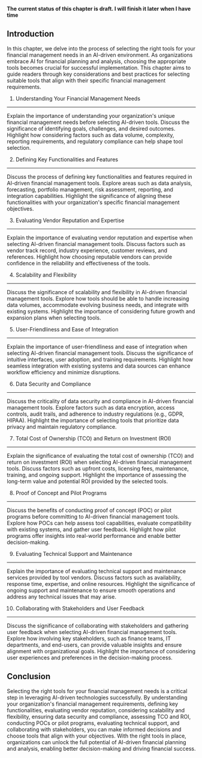 **The current status of this chapter is draft. I will finish it later when I have time**

Introduction
------------

In this chapter, we delve into the process of selecting the right tools for your financial management needs in an AI-driven environment. As organizations embrace AI for financial planning and analysis, choosing the appropriate tools becomes crucial for successful implementation. This chapter aims to guide readers through key considerations and best practices for selecting suitable tools that align with their specific financial management requirements.

1. Understanding Your Financial Management Needs
------------------------------------------------

Explain the importance of understanding your organization's unique financial management needs before selecting AI-driven tools. Discuss the significance of identifying goals, challenges, and desired outcomes. Highlight how considering factors such as data volume, complexity, reporting requirements, and regulatory compliance can help shape tool selection.

2. Defining Key Functionalities and Features
--------------------------------------------

Discuss the process of defining key functionalities and features required in AI-driven financial management tools. Explore areas such as data analysis, forecasting, portfolio management, risk assessment, reporting, and integration capabilities. Highlight the significance of aligning these functionalities with your organization's specific financial management objectives.

3. Evaluating Vendor Reputation and Expertise
---------------------------------------------

Explain the importance of evaluating vendor reputation and expertise when selecting AI-driven financial management tools. Discuss factors such as vendor track record, industry experience, customer reviews, and references. Highlight how choosing reputable vendors can provide confidence in the reliability and effectiveness of the tools.

4. Scalability and Flexibility
------------------------------

Discuss the significance of scalability and flexibility in AI-driven financial management tools. Explore how tools should be able to handle increasing data volumes, accommodate evolving business needs, and integrate with existing systems. Highlight the importance of considering future growth and expansion plans when selecting tools.

5. User-Friendliness and Ease of Integration
--------------------------------------------

Explain the importance of user-friendliness and ease of integration when selecting AI-driven financial management tools. Discuss the significance of intuitive interfaces, user adoption, and training requirements. Highlight how seamless integration with existing systems and data sources can enhance workflow efficiency and minimize disruptions.

6. Data Security and Compliance
-------------------------------

Discuss the criticality of data security and compliance in AI-driven financial management tools. Explore factors such as data encryption, access controls, audit trails, and adherence to industry regulations (e.g., GDPR, HIPAA). Highlight the importance of selecting tools that prioritize data privacy and maintain regulatory compliance.

7. Total Cost of Ownership (TCO) and Return on Investment (ROI)
---------------------------------------------------------------

Explain the significance of evaluating the total cost of ownership (TCO) and return on investment (ROI) when selecting AI-driven financial management tools. Discuss factors such as upfront costs, licensing fees, maintenance, training, and ongoing support. Highlight the importance of assessing the long-term value and potential ROI provided by the selected tools.

8. Proof of Concept and Pilot Programs
--------------------------------------

Discuss the benefits of conducting proof of concept (POC) or pilot programs before committing to AI-driven financial management tools. Explore how POCs can help assess tool capabilities, evaluate compatibility with existing systems, and gather user feedback. Highlight how pilot programs offer insights into real-world performance and enable better decision-making.

9. Evaluating Technical Support and Maintenance
-----------------------------------------------

Explain the importance of evaluating technical support and maintenance services provided by tool vendors. Discuss factors such as availability, response time, expertise, and online resources. Highlight the significance of ongoing support and maintenance to ensure smooth operations and address any technical issues that may arise.

10. Collaborating with Stakeholders and User Feedback
-----------------------------------------------------

Discuss the significance of collaborating with stakeholders and gathering user feedback when selecting AI-driven financial management tools. Explore how involving key stakeholders, such as finance teams, IT departments, and end-users, can provide valuable insights and ensure alignment with organizational goals. Highlight the importance of considering user experiences and preferences in the decision-making process.

Conclusion
----------

Selecting the right tools for your financial management needs is a critical step in leveraging AI-driven technologies successfully. By understanding your organization's financial management requirements, defining key functionalities, evaluating vendor reputation, considering scalability and flexibility, ensuring data security and compliance, assessing TCO and ROI, conducting POCs or pilot programs, evaluating technical support, and collaborating with stakeholders, you can make informed decisions and choose tools that align with your objectives. With the right tools in place, organizations can unlock the full potential of AI-driven financial planning and analysis, enabling better decision-making and driving financial success.
